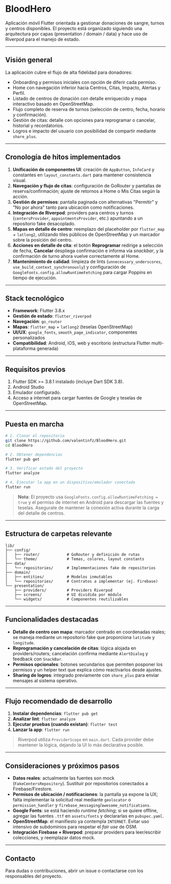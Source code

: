 # BloodHero

Aplicación móvil Flutter orientada a gestionar donaciones de sangre, turnos y centros disponibles. El proyecto está organizado siguiendo una arquitectura por capas (presentation / domain / data) y hace uso de Riverpod para el manejo de estado.

---

## Visión general

La aplicación cubre el flujo de alta fidelidad para donadores:

- Onboarding y permisos iniciales con opción de diferir cada permiso.
- Home con navegación inferior hacia Centros, Citas, Impacto, Alertas y Perfil.
- Listado de centros de donación con detalle enriquecido y mapa interactivo basado en OpenStreetMap.
- Flujo completo de reserva de turnos (selección de centro, fecha, horario y confirmación).
- Gestión de citas: detalle con opciones para reprogramar o cancelar, historial y recordatorios.
- Logros e impacto del usuario con posibilidad de compartir mediante `share_plus`.

---

## Cronología de hitos implementados

1. **Unificación de componentes UI**: creación de `AppButton`, `InfoCard` y constantes en `layout_constants.dart` para mantener consistencia visual.
2. **Navegación y flujo de citas**: configuración de GoRouter y pantallas de reserva/confirmación; ajuste de retornos a Home o Mis Citas según la acción.
3. **Gestión de permisos**: pantalla paginada con alternativas "Permitir" y "No por ahora" tanto para ubicación como notificaciones.
4. **Integración de Riverpod**: providers para centros y turnos (`centersProvider`, `appointmentsProvider`, etc.) apuntando a un repositorio fake desacoplado.
5. **Mapas en detalle de centro**: reemplazo del placeholder por `flutter_map` + `latlong2`, utilizando tiles públicos de OpenStreetMap y un marcador sobre la posición del centro.
6. **Acciones en detalle de cita**: el botón **Reprogramar** redirige a selección de fecha, **Cancelar** despliega confirmación e informa vía _snackbar_, y la confirmación de turno ahora vuelve correctamente al Home.
7. **Mantenimiento de calidad**: limpieza de lints (`unnecessary_underscores`, `use_build_context_synchronously`) y configuración de `GoogleFonts.config.allowRuntimeFetching` para cargar Poppins en tiempo de ejecución.

---

## Stack tecnológico

- **Framework**: Flutter 3.8.x
- **Gestión de estado**: `flutter_riverpod`
- **Navegación**: `go_router`
- **Mapas**: `flutter_map` + `latlong2` (teselas OpenStreetMap)
- **UI/UX**: `google_fonts`, `smooth_page_indicator`, componentes personalizados
- **Compatibilidad**: Android, iOS, web y escritorio (estructura Flutter multi-plataforma generada)

---

## Requisitos previos

1. Flutter SDK \>= 3.8.1 instalado (incluye Dart SDK 3.8).
2. Android Studio 
3. Emulador configurado.
4. Acceso a internet para cargar fuentes de Google y teselas de OpenStreetMap.

---

## Puesta en marcha

```bash
# 1. Clonar el repositorio
git clone https://github.com/valentinfz/BloodHero.git
cd BloodHero

# 2. Obtener dependencias
flutter pub get

# 3. Verificar estado del proyecto
flutter analyze

# 4. Ejecutar la app en un dispositivo/emulador conectado
flutter run
```

> **Nota**: El proyecto usa `GoogleFonts.config.allowRuntimeFetching = true` y el permiso de internet en Android para descargar las fuentes y teselas. Asegurate de mantener la conexión activa durante la carga del detalle de centros.

---

## Estructura de carpetas relevante

```
lib/
├── config/
│   ├── router/            # GoRouter y definición de rutas
│   └── theme/             # Temas, colores, layout constants
├── data/
│   └── repositories/      # Implementaciones fake de repositorios
├── domain/
│   ├── entities/          # Modelos inmutables
│   └── repositories/      # Contratos a implementar (ej. Firebase)
└── presentation/
    ├── providers/         # Providers Riverpod
    ├── screens/           # UI dividida por módulo
    └── widgets/           # Componentes reutilizables
```

---

## Funcionalidades destacadas

- **Detalle de centro con mapa**: marcador centrado en coordenadas reales; se maneja mediante un repositorio fake que proporciona `latitude` y `longitude`.
- **Reprogramación y cancelación de citas**: lógica alojada en providers/routers; cancelación confirma mediante `AlertDialog` y feedback con `SnackBar`.
- **Permisos opcionales**: botones secundarios que permiten posponer los permisos y un helper text que explica cómo reactivarlos desde ajustes.
- **Sharing de logros**: integrado previamente con `share_plus` para enviar mensajes al sistema operativo.

---

## Flujo recomendado de desarrollo

1. **Instalar dependencias**: `flutter pub get`
2. **Analizar lint**: `flutter analyze`
3. **Ejecutar pruebas (cuando existan)**: `flutter test`
4. **Lanzar la app**: `flutter run`

> Riverpod utiliza `ProviderScope` en `main.dart`. Cada provider debe mantener la lógica, dejando la UI lo más declarativa posible.

---

## Consideraciones y próximos pasos

- **Datos reales**: actualmente las fuentes son mock (`FakeCentersRepository`). Sustituir por repositorios conectados a Firebase/Firestore.
- **Permisos de ubicación / notificaciones**: la pantalla ya expone la UX; falta implementar la solicitud real mediante `geolocator` o `permission_handler` y `firebase_messaging`/`awesome_notifications`.
- **Google Fonts**: se está haciendo _runtime fetching_; si se quiere offline, agregar las fuentes `.ttf` en `assets/fonts` y declararlas en `pubspec.yaml`.
- **OpenStreetMap**: el manifiesto ya contempla `INTERNET`. Evitar uso intensivo de subdominios para respetar el _fair use_ de OSM.
- **Integración Firebase + Riverpod**: preparar providers para leer/escribir colecciones,  y reemplazar datos mock.

---

## Contacto

Para dudas o contribuciones, abrir un issue o contactarse con los responsables del proyecto.
